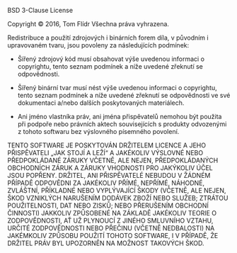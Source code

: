 BSD 3-Clause License

Copyright © 2016, Tom Flídr 
Všechna práva vyhrazena.

Redistribuce a použití zdrojových i binárních forem díla, v původním 
i upravovaném tvaru, jsou povoleny za následujících podmínek:

* Šířený zdrojový kód musí obsahovat výše uvedenou informaci o copyrightu, 
  tento seznam podmínek a níže uvedené zřeknutí se odpovědnosti.

* Šířený binární tvar musí nést výše uvedenou informaci o copyrightu, tento 
  seznam podmínek a níže uvedené zřeknutí se odpovědnosti ve své dokumentaci 
  a/nebo dalších poskytovaných materiálech.

* Ani jméno vlastníka práv, ani jména přispěvatelů nemohou být použita při 
  podpoře nebo právních aktech souvisejících s produkty odvozenými z tohoto 
  softwaru bez výslovného písemného povolení.

TENTO SOFTWARE JE POSKYTOVÁN DRŽITELEM LICENCE A JEHO PŘISPĚVATELI „JAK STOJÍ 
A LEŽÍ“ A JAKÉKOLIV VÝSLOVNÉ NEBO PŘEDPOKLÁDANÉ ZÁRUKY VČETNĚ, ALE NEJEN, 
PŘEDPOKLÁDANÝCH OBCHODNÍCH ZÁRUK A ZÁRUKY VHODNOSTI PRO JAKÝKOLIV ÚČEL JSOU POPŘENY. 
DRŽITEL, ANI PŘISPĚVATELÉ NEBUDOU V ŽÁDNÉM PŘÍPADĚ ODPOVĚDNI ZA JAKÉKOLIV PŘÍMÉ, 
NEPŘÍMÉ, NÁHODNÉ, ZVLÁŠTNÍ, PŘÍKLADNÉ NEBO VYPLÝVAJÍCÍ ŠKODY (VČETNĚ, ALE NEJEN, 
ŠKOD VZNIKLÝCH NARUŠENÍM DODÁVEK ZBOŽÍ NEBO SLUŽEB; ZTRÁTOU POUŽITELNOSTI, DAT 
NEBO ZISKŮ; NEBO PŘERUŠENÍM OBCHODNÍ ČINNOSTI) JAKKOLIV ZPŮSOBENÉ NA ZÁKLADĚ 
JAKÉKOLIV TEORIE O ZODPOVĚDNOSTI, AŤ UŽ PLYNOUCÍ Z JINÉHO SMLUVNÍHO VZTAHU, 
URČITÉ ZODPOVĚDNOSTI NEBO PŘEČINU (VČETNĚ NEDBALOSTI) NA JAKÉMKOLIV ZPŮSOBU 
POUŽITÍ TOHOTO SOFTWARE, I V PŘÍPADĚ, ŽE DRŽITEL PRÁV BYL UPOZORNĚN NA MOŽNOST 
TAKOVÝCH ŠKOD.